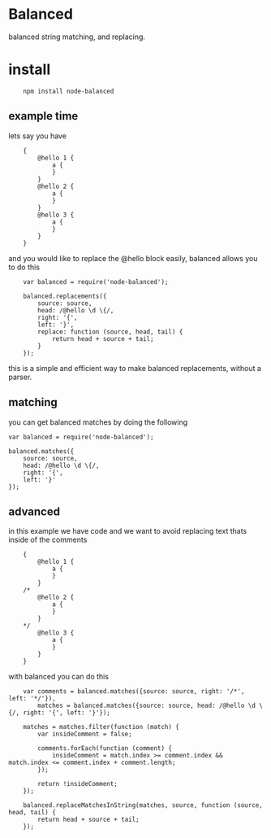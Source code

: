# Balanced

balanced string matching, and replacing.

# install

```
	npm install node-balanced
```

## example time

lets say you have

```
	{
		@hello 1 {
			a {
			}
		}
		@hello 2 {
			a {
			}
		}
		@hello 3 {
			a {
			}
		}
	}
```

and you would like to replace the @hello block easily, balanced allows you to do this

```
	var balanced = require('node-balanced');

	balanced.replacements({
		source: source,
		head: /@hello \d \{/,
		right: '{',
		left: '}',
		replace: function (source, head, tail) {
			return head + source + tail;
		}
	});
```

this is a simple and efficient way to make balanced replacements, without a parser.

## matching

you can get balanced matches by doing the following

```
var balanced = require('node-balanced');

balanced.matches({
	source: source,
	head: /@hello \d \{/,
	right: '{',
	left: '}'
});
```

## advanced

in this example we have code and we want to avoid replacing text thats inside of the comments

```
	{
		@hello 1 {
			a {
			}
		}
	/*
		@hello 2 {
			a {
			}
		}
	*/
		@hello 3 {
			a {
			}
		}
	}
```

with balanced you can do this

```
	var comments = balanced.matches({source: source, right: '/*', left: '*/'}),
		matches = balanced.matches({source: source, head: /@hello \d \{/, right: '{', left: '}'});

	matches = matches.filter(function (match) {
		var insideComment = false;

		comments.forEach(function (comment) {
			insideComment = match.index >= comment.index && match.index <= comment.index + comment.length;
		});

		return !insideComment;
	});

	balanced.replaceMatchesInString(matches, source, function (source, head, tail) {
		return head + source + tail;
	});
```